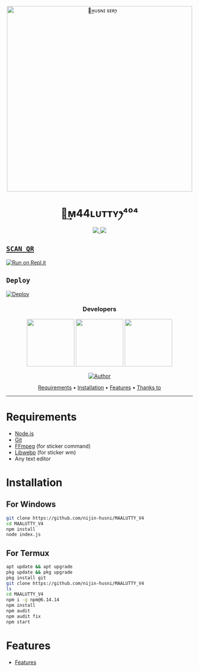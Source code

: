 <div align="center">
<img src="https://i.ibb.co/dJ7cjxc/banner.png" alt="ꪶ͢ʜᴜsɴɪ sᴇʀꫂ⁩" width="500" />

#  ꪶ͢ᴍ44ʟᴜᴛᴛʏꫂ⁩⁴⁰⁴
</div>
<p align="center">
  <a href="https://instagram.com/Husni_ser"><img src="https://img.shields.io/badge/Instagram-E4405F?style=for-the-badge&logo=instagram&logoColor=white"/> 
  <a href="https://wa.me/917025868709"><img src="https://img.shields.io/badge/WhatsApp-25D366?style=for-the-badge&logo=whatsapp&logoColor=white" />
</p>

## `SCAN QR`

[![Run on Repl.it](https://repl.it/badge/github/quiec/whatsAlfa)](https://replit.com/@HUSNISERMODZ/MAALUTTYV4)

## `Deploy`
[![Deploy](https://www.herokucdn.com/deploy/button.svg)](https://heroku.com/deploy?template=https://github.com/sinanser/MAALUTTY_V4)
<h3 align="center">Developers</h3>
<p align="center">
  <a href="https://github.com/nijin-husni"><img src="https://github.com/nijin-husni.png" height="128" width="128" /></a>
  <a href="https://github.com/pepesir"><img src="https://github.com/pepesir.png" height="128" width="128" /></a>
  <a href="https://github.com/spyro-ser-ofc"><img src="https://i.imgur.com/pKI0URL.jpeg" height="128" width="128" /></a>
</p>

<p align="center">
  <a href="https://github.com/nijin-husni"><img title="Author" src="https://img.shields.io/badge/Author-𝑵𝑰𝑱𝑰𝑵 𝑨𝑵𝑫 𝑯𝑼𝑺𝑵𝑰-orange.svg?style=for-the-badge&logo=github" /></a>

<p align="center">
  <a href="https://github.com/nijin-husni/MAALUTTY_V4#requirements">Requirements</a> •
  <a href="https://github.com/nijin-husni/MAALUTTY_V4#instalasi">Installation</a> •
  <a href="https://github.com/nijin-husni/MAALUTTY_V4#features">Features</a> •
  <a href="https://github.com/nijin-husni/MAALUTTY_V4#thanks-to">Thanks to</a>
</p>
</div>


---



# Requirements
* [Node.js](https://nodejs.org/en/)
* [Git](https://git-scm.com/downloads)
* [FFmpeg](https://github.com/BtbN/FFmpeg-Builds/releases) (for sticker command)
* [Libwebp](https://developers.google.com/speed/webp/download) (for sticker wm)
* Any text editor

# Installation
## For Windows
```bash
git clone https://github.com/nijin-husni/MAALUTTY_V4
cd MAALUTTY_V4
npm install
node index.js
```
## For Termux
```bash
apt update && apt upgrade
pkg update && pkg upgrade
pkg install git
git clone https://github.com/nijin-husni/MAALUTTY_V4
ls
cd MAALUTTY_V4
npm i -g npm@6.14.14
npm install
npm audit
npm audit fix
npm start
```

# Features
- [Features](https://github.com/nijin-husni/MAALUTTY_V4/blob/master/Bosco.js)

